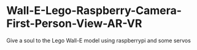 # Wall-E-Lego-Raspberry-Camera-First-Person-View-AR-VR

Give a soul to the Lego Wall-E model using raspberrypi and some servos
